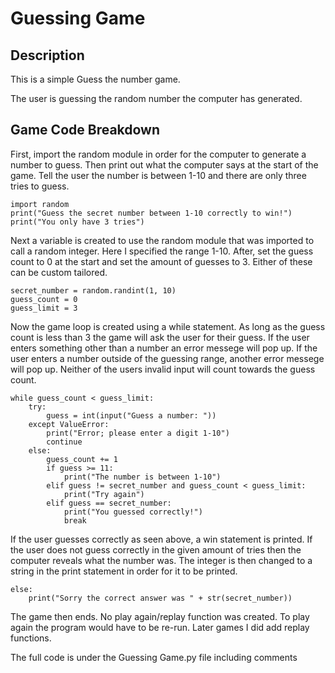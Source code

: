 # Guessing Game

## Description

This is a simple Guess the number game.

The user is guessing the random number the computer has generated.

## Game Code Breakdown

First, import the random module in order for the computer to generate a number to guess.
Then print out what the computer says at the start of the game. 
Tell the user the number is between 1-10 and there are only three tries to guess.

```
import random
print("Guess the secret number between 1-10 correctly to win!")
print("You only have 3 tries")
```

Next a variable is created to use the random module that was imported to call a random integer. 
Here I specified the range 1-10.
After, set the guess count to 0 at the start and set the amount of guesses to 3. 
Either of these can be custom tailored.

```
secret_number = random.randint(1, 10)
guess_count = 0
guess_limit = 3
```

Now the game loop is created using a while statement. 
As long as the guess count is less than 3 the game will ask the user for their guess.
If the user enters something other than a number an error messege will pop up.
If the user enters a number outside of the guessing range, another error messege will pop up.
Neither of the users invalid input will count towards the guess count.

```
while guess_count < guess_limit:  
    try:
        guess = int(input("Guess a number: "))
    except ValueError:
        print("Error; please enter a digit 1-10")  
        continue  
    else:
        guess_count += 1
        if guess >= 11:
            print("The number is between 1-10")
        elif guess != secret_number and guess_count < guess_limit:
            print("Try again")
        elif guess == secret_number:
            print("You guessed correctly!")
            break
```

If the user guesses correctly as seen above, a win statement is printed.
If the user does not guess correctly in the given amount of tries then the computer reveals what the number was.
The integer is then changed to a string in the print statement in order for it to be printed.
```
else:
    print("Sorry the correct answer was " + str(secret_number))
```

The game then ends. No play again/replay function was created. To play again the program would have to be re-run.
Later games I did add replay functions.

The full code is under the Guessing Game.py file including comments
